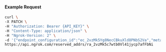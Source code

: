 <!-- Code generated for API Clients. DO NOT EDIT. -->
#### Example Request
```bash
curl \
-X PATCH \
-H "Authorization: Bearer {API_KEY}" \
-H "Content-Type: application/json" \
-H "Ngrok-Version: 2" \
-d '{"endpoint_configuration_id":"ec_2vzMk5Yg8NecCBkuXld8PNbS2Va","metadata":"{\"proto\": \"ssh\"}"}' \
https://api.ngrok.com/reserved_addrs/ra_2vzMk5c7wtb0Vl41jycp7afFbNi
